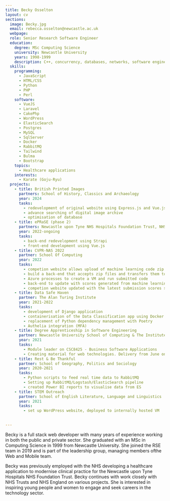 ```yaml
---
title: Becky Osselton
layout: cv
sections:
  image: Becky.jpg
  email: rebecca.osselton@newcastle.ac.uk
  webpage: 
  role: Senior Research Software Engineer
  education:
    degree: MSc Computing Science
    university: Newcastle University
    years: 1998-1999
    description: C++, concurrency, databases, networks, software engineering
  skills:
    programming:
      - JavaScript
      - HTML/CSS
      - Python
      - PHP
      - Perl
    software:
      - VueJS
      - Laravel
      - CakePhp
      - WordPress
      - ElasticSearch
      - Postgres
      - MySQL
      - SqlServer
      - Docker
      - RabbitMQ 
      - Tailwind
      - Bulma
      - Bootstrap
    topics:
      - Healthcare applications
    interests:
      - Karate (Goju-Ryu)
  projects:
    - title: British Printed Images
      partners: School of History, Classics and Archaeology
      year: 2024
      tasks:
        - redevelopment of original website using Express.js and Vue.js
        - advance searching of digital image archive
        - optimisation of database
    - title: ePRaSE (phase 2)
      partners: Newcastle upon Tyne NHS Hospitals Foundation Trust, NHS England
      year: 2022-ongoing
      tasks:
        - back-end redevelopment using Strapi
        - front-end development using Vue.js  
    - title: CVPR-NAS 2022 
      partner: School Of Computing
      year: 2022
      tasks: 
        - competion website allows upload of machine learning code zip bundle
        - build a back-end that accepts zip files and transfers them to Azure
        - Azure processes to create a VM and run submitted code
        - back-end to update with scores generated from machine learning code run
        - competion website updated with the latest submission scores shown on a leaderboard
    - title: Data Safe Haven
      partner: The Alan Turing Institute
      year: 2021-2022
      tasks: 
        - development of Django application
        - containerisation of the Data Classification app using Docker
        - replacement of Python dependency management with Poetry
        - Authelia integration (MFA)   
    - title: Degree Apprenticeship in Software Engineering
      partner: Newcastle University School of Computing & The Institute of Coding
      year: 2021
      tasks:
        - Module leader on CSC8425 - Business Software Applications
        - Creating material for web technologies. Delivery from June onwards.
    - title: Rest & Be Thankful
      partner: School of Geography, Politics and Sociology
      year: 2020-2021
      tasks:
        - Python scripts to feed real time data to RabbitMQ
        - Setting up RabbitMQ/Logstash/ElasticSearch pipeline
        - created Power BI reports to visualise data from ES
    - title: STEM Outreach
      partner: School of English Literature, Language and Linguistics
      year: 2021
      tasks:
        - set up WordPress website, deployed to internally hosted VM
  
      
---
```

Becky is a full stack web developer with many years of experience working in both the public and private sector. She graduated with an MSc in Computing Science in 1999 from Newcastle University. She joined the RSE team in 2019 and is part of the leadership group, managing members ofthe Web and Mobile team.

Becky was previously employed with the NHS developing a healthcare application to modernise clinical practice for the Newcastle upon Tyne Hospitals NHS Foundation Trust.
Becky continues with work closely with NHS Trusts and NHS England on various projects. She is interested in inspiring young people and women to engage and seek careers in the technology sector.


